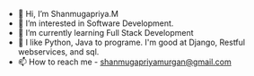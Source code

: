 - 👋 Hi, I’m Shanmugapriya.M
- 👀 I’m interested in Software Development.
- 🌱 I’m currently learning Full Stack Development
- 💞️ I like Python, Java to programe. I'm good at Django, Restful webservices, and sql.
- 📫 How to reach me - shanmugapriyamurgan@gmail.com

<!---
MShanmugapriyaa/MShanmugapriyaa is a ✨ special ✨ repository because its `README.md` (this file) appears on your GitHub profile.
You can click the Preview link to take a look at your changes.
--->
